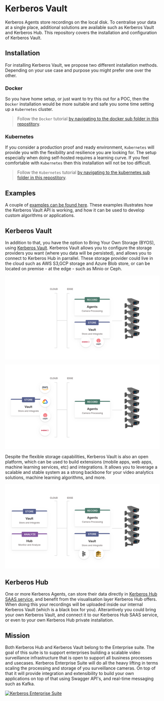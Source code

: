 # Kerberos Vault

Kerberos Agents store recordings on the local disk. To centralise your data at a single place, additional solutions are available such as Kerberos Vault and Kerberos Hub. This repository covers the installation and configuration of Kerberos Vault.

## Installation

For installing Kerberos Vault, we propose two different installation methods. Depending on your use case and purpose you might prefer one over the other.

### Docker

So you have home setup, or just want to try this out for a POC, then the `Docker` installation would be more suitable and safe you some time setting up a `Kubernetes` cluster.

> Follow the `Docker` tutorial [by navigating to the docker sub folder in this repostitory](docker/).

### Kubernetes

If you consider a production proof and ready environment, `Kubernetes` will provide you with the flexibility and resilience you are looking for. The setup especially when doing self-hosted requires a learning curve. If you feel comfortable with `Kubernetes` then this installation will not be too difficult.

> Follow the `Kubernetes` tutorial [by navigating to the kubernetes sub folder in this repostitory](kubernetes/).

## Examples

A couple of [examples can be found here](examples). These examples illustrates how the Kerberos Vault API is working, and how it can be used to develop custom algorithms or applications.

## Kerberos Vault
In addition to that, you have the option to Bring Your Own Storage (BYOS), using [Kerberos Vault](https://doc.kerberos.io/vault/get-started/). Kerberos Vault allows you to configure the storage providers you want (where you data will be persisted), and allows you to connect to Kerberos Hub in parrallel. These storage provider could live in the cloud such as AWS S3,GCP storage and Azure Blob store, or can be located on premise - at the edge - such as Minio or Ceph.

![Store at the edge with Kerberos Vault.](./images/vault-edge-storage.svg)

![Store at the cloud with Kerberos Vault.](./images/vault-cloud-storage.svg)

Despite the flexible storage capabilities, Kerberos Vault is also an open platform, which can be used to build extensions (mobile apps, web apps, machine learning services, etc) and integrations. It allows you to leverage a scalable and stable system as a strong backbone for your video analytics solutions, machine learning algorithms, and more.

![Kerberos Vault allows you to integrate.](./images/vault-integrations.svg)

## Kerberos Hub 

One or more Kerberos Agents, can store their data directly in [Kerberos Hub SAAS service](https://doc.kerberos.io/hub/first-things-first/), and benefit from the visualisation layer Kerberos Hub offers. When doing this your recordings will be uploaded inside our internal Kerberos Vault (which is a black box for you). Alterantively you could bring your own Kerberos Vault, and connect it to our Kerberos Hub SAAS service, or even to your own Kerberos Hub private installation.

## Mission

Both Kerberos Hub and Kerberos Vault belong to the Enterprise suite. The goal of this suite is to support enterprises building a scalable video surveillance infrastructure that is open to support all business processes and usecases. Kerberos Enterprise Suite will do all the heavy lifting in terms scaling the processing and storage of you surveillance cameras. On top of that it will provide integration and extensibility to build your own applications on top of that using Swagger API's, and real-time messaging such as Kafka.

[![Kerberos Enterprise Suite](https://user-images.githubusercontent.com/1546779/131241617-9b700e80-f40c-45b2-809f-da61b146ae66.png)](https://kerberos.io/)
